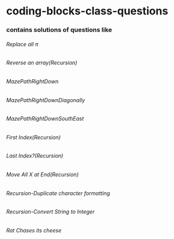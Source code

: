 # coding-blocks-class-questions

### contains solutions of questions like

###### Replace all π
###### Reverse an array(Recursion)
###### MazePathRightDown
###### MazePathRightDownDiagonally
###### MazePathRightDownSouthEast
###### First Index(Recursion)
###### Last Index?(Recursion)
###### Move All X at End(Recursion)
###### Recursion-Duplicate character formatting
###### Recursion-Convert String to Integer
###### Rat Chases its cheese



 
